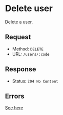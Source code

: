 # Delete user
Delete a user.

## Request
- Method: `DELETE`
- URL: `/users/:code`

## Response
- Status: `204 No Content`

## Errors
[See here](../../response/error.md)